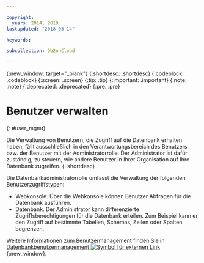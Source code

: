 ```yaml
---

copyright:
  years: 2014, 2019
lastupdated: "2018-03-14"

keywords: 

subcollection: Db2onCloud

---
```


<!-- Attribute definitions --> 
{:new_window: target="_blank"}
{:shortdesc: .shortdesc}
{:codeblock: .codeblock}
{:screen: .screen}
{:tip: .tip}
{:important: .important}
{:note: .note}
{:deprecated: .deprecated}
{:pre: .pre}

# Benutzer verwalten
{: #user_mgmt}

Die Verwaltung von Benutzern, die Zugriff auf die Datenbank erhalten haben, fällt ausschließlich in den Verantwortungsbereich des Benutzers bzw. der Benutzer mit der Administratorrolle. Der Administrator ist dafür zuständig, zu steuern, wie andere Benutzer in Ihrer Organisation auf Ihre Datenbank zugreifen.
{: shortdesc}

Die Datenbankadministratorrolle umfasst die Verwaltung der folgenden Benutzerzugriffstypen: 
* Webkonsole. Über die Webkonsole können Benutzer Abfragen für die Datenbank ausführen.
* Datenbank. Der Administrator kann differenzierte Zugriffsberechtigungen für die Datenbank erteilen. Zum Beispiel kann er den Zugriff auf bestimmte Tabellen, Schemas, Zeilen oder Spalten begrenzen. 

Weitere Informationen zum Benutzermanagement finden Sie in [Datenbankbenutzermanagement ![Symbol für externen Link](../../icons/launch-glyph.svg "Symbol für externen Link")](https://www.ibm.com/support/knowledgecenter/SSFMBX/com.ibm.swg.im.dashdb.security.doc/doc/user_mgmnt.html){:new_window}.
